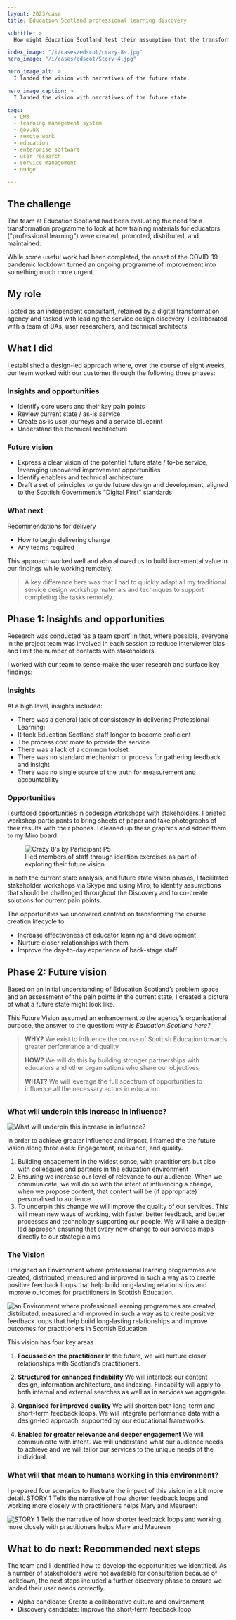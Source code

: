 ```yaml
---
layout: 2023/case
title: Education Scotland professional learning discovery

subtitle: >
  How might Education Scotland test their assumption that the transformation of their "Professional Learning" lifecycle offered significant opportunities to improve relationships with educators? This eight-week discovery project aimed to de-risk those assumptions and build a vision of a possible future for the agency's service to the teachers of Scotland.

index_image: "/i/cases/edscot/crazy-8s.jpg"
hero_image: "/i/cases/edscot/Story-4.jpg"

hero_image_alt: >
  I landed the vision with narratives of the future state.

hero_image_caption: >
  I landed the vision with narratives of the future state.

tags: 
  - LMS
  - learning management system
  - gov.uk
  - remote work
  - education
  - enterprise software
  - user research
  - service management
  - nudge

---
```


## The challenge

The team at Education Scotland had been evaluating the need for a transformation programme to look at how training materials for educators ("professional learning") were created, promoted, distributed, and maintained. 

While some useful work had been completed, the onset of the COVID-19 pandemic lockdown turned an ongoing programme of improvement into something much more urgent.


## My role

I acted as an independent consultant, retained by a digital transformation agency and tasked with leading the service design discovery. I collaborated with a team of BAs, user researchers, and technical architects. 


## What I did

I established a design-led approach where, over the course of eight weeks, our team worked with our customer through the following three phases: 

### Insights and opportunities

- Identify core users and their key pain points
- Review current state / as-is service
- Create as-is user journeys and a service blueprint
- Understand the technical architecture

### Future vision

- Express a clear vision of the potential future state / to-be service, leveraging uncovered improvement opportunities
- Identify enablers and technical architecture
- Draft a set of principles to guide future design and development, aligned to the Scottish Government’s "Digital First" standards

### What next

Recommendations for delivery
- How to begin delivering change
- Any teams required

This approach worked well and also allowed us to build incremental value in our findings while working remotely.

> A key difference here 
> was that I had to quickly adapt all my traditional service design 
> workshop materials and techniques 
> to support completing the tasks remotely.


## Phase 1: Insights and opportunities

Research was conducted ‘as a team sport’ in that, where possible, everyone in the project team was involved in each session to reduce interviewer bias and limit the number of contacts with stakeholders.

I worked with our team to sense-make the user research and surface key findings:

### Insights

At a high level, insights included:

- There was a general lack of consistency in delivering Professional Learning:
- It took Education Scotland staff longer to become proficient
- The process cost more to provide the service
- There was a lack of a common toolset
- There was no standard mechanism or process for gathering feedback and insight
- There was no single source of the truth for measurement and accountability

### Opportunities

I surfaced opportunities in codesign workshops with stakeholders. I briefed workshop participants to bring sheets of paper and take photographs of their results with their phones. I cleaned up these graphics and added them to my Miro board.

<figure>
  <img src="/i/cases/edscot/crazy-8s.jpg" alt="Crazy 8's by Participant P5" />
  <figcaption>I led members of staff through ideation exercises as part of exploring their future vision.</figcaption>
</figure>

In both the current state analysis, and future state vision phases, I facilitated stakeholder workshops via Skype and using Miro, to identify assumptions that should be challenged throughout the Discovery and to co-create solutions for current pain points.

The opportunities we uncovered centred on transforming the course creation lifecycle to:
- Increase effectiveness of educator learning and development
- Nurture closer relationships with them
- Improve the day-to-day experience of back-stage staff


## Phase 2: Future vision

Based on an initial understanding of Education Scotland’s problem space and an assessment of the pain points in the current state, I created a picture of what a future state might look like.

This Future Vision assumed an enhancement to the agency's organisational purpose, the answer to the question: _why is Education Scotland here?_

>
> **WHY?**
> We exist to influence the course of Scottish Education 
> towards greater performance and quality
>
> **HOW?**
> We will do this by building stronger partnerships with educators 
> and other organisations who share our objectives
>
> **WHAT?**
> We will leverage the full spectrum of opportunities 
> to influence all the necessary actors in education
>


<h3 style="margin:2em 0 1em; 0">What will underpin this increase in influence?</h3>

![What will underpin this increase in influence?](/i/cases/edscot/cause-flow.jpg)

In order to achieve greater influence and impact, I framed the the future vision along three axes: Engagement, relevance, and quality.

1.  Building engagement in the widest sense, with practitioners but also with colleagues and partners in the education environment
2.  Ensuring we increase our level of relevance to our audience. When we communicate, we will do so with the intent of influencing a change, when we propose content, that content will be (if appropriate) personalised to audience.
3.  To underpin this change we will improve the quality of our services. This will mean new ways of working, with faster, better feedback, and better processes and technology supporting our people. We will take a design-led approach ensuring that every new change to our services maps directly to our strategic aims

### The Vision

I imagined an Environment where professional learning programmes are created, distributed, measured and improved in such a way as to create positive feedback loops that help build long-lasting relationships and improve outcomes for practitioners in Scottish Education.

![an Environment where professional learning programmes are created, distributed, measured and improved in such a way as to create positive feedback loops that help build long-lasting relationships and improve outcomes for practitioners in Scottish Education](/i/cases/edscot/vision-sketch.jpg)

This vision has four key areas

1) **Focussed on the practitioner** In the future, we will nurture closer relationships with Scotland’s practitioners.

2) **Structured for enhanced findability** We will interlock our content design, information architecture, and indexing. Findability will apply to both internal and external searches as well as in services we aggregate.

3) **Organised for improved quality** We will shorten both long-term and short-term feedback loops.
We will integrate performance data with a design-led approach, supported by our educational frameworks.

4) **Enabled for greater relevance and deeper engagement** We will communicate with intent. We will understand what our audience needs to achieve and we will tailor our services to the unique needs of the individual.


### What will that mean to humans working in this environment?

I prepared four scenarios to illustrate the impact of this vision in a bit more detail. STORY 1 Tells the narrative of how shorter feedback loops and working more closely with practitioners helps Mary and Maureen:

![STORY 1 Tells the narrative of how shorter feedback loops and working more closely with practitioners helps Mary and Maureen](/i/cases/edscot/Story-1.jpg)


## What to do next: Recommended next steps

The team and I identified how to develop the opportunities we identified. As a number of stakeholders were not available for consultation because of lockdown, the next steps included a further discovery phase to ensure we landed their user needs correctly.

- Alpha candidate: Create a collaborative culture and environment
- Discovery candidate: Improve the short-term feedback loop

